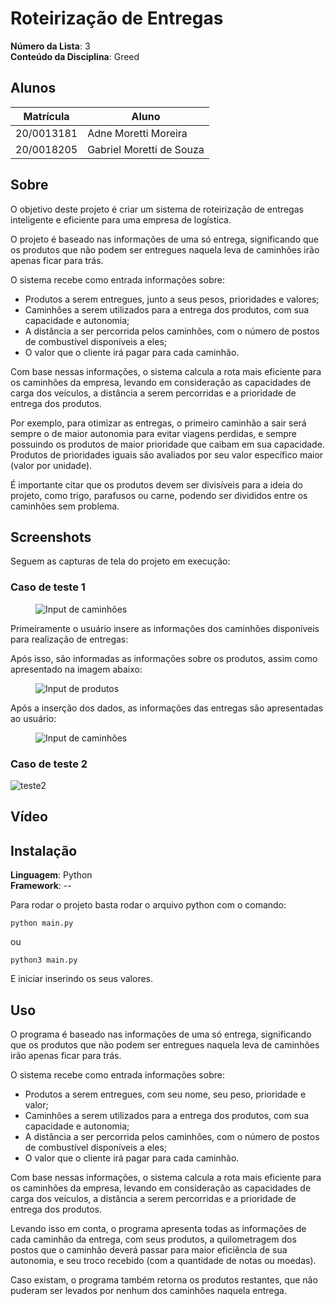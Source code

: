 # Roteirização de Entregas

**Número da Lista**: 3<br>
**Conteúdo da Disciplina**: Greed<br>

## Alunos
|Matrícula | Aluno |
| -- | -- |
| 20/0013181  |  Adne Moretti Moreira |
| 20/0018205  |  Gabriel Moretti de Souza |

## Sobre
O objetivo deste projeto é criar um sistema de roteirização de entregas inteligente e eficiente para uma empresa de logística.

O projeto é baseado nas informações de uma só entrega, significando que os produtos que não podem ser entregues naquela leva de caminhões irão apenas ficar para trás.

O sistema recebe como entrada informações sobre:
- Produtos a serem entregues, junto a seus pesos, prioridades e valores;
- Caminhões a serem utilizados para a entrega dos produtos, com sua capacidade e autonomia;
- A distância a ser percorrida pelos caminhões, com o número de postos de combustível disponíveis a eles;
- O valor que o cliente irá pagar para cada caminhão.

Com base nessas informações, o sistema calcula a rota mais eficiente para os caminhões da empresa, levando em consideração as capacidades de carga dos veículos, a distância a serem percorridas e a prioridade de entrega dos produtos.

Por exemplo, para otimizar as entregas, o primeiro caminhão a sair será sempre o de maior autonomia para evitar viagens perdidas, e sempre possuindo os produtos de maior prioridade que caibam em sua capacidade. Produtos de prioridades iguais são avaliados por seu valor específico maior (valor por unidade).

É importante citar que os produtos devem ser divisíveis para a ideia do projeto, como trigo, parafusos ou carne, podendo ser divididos entre os caminhões sem problema. 

## Screenshots
Seguem as capturas de tela do projeto em execução: 
### Caso de teste 1
  <figure>
    <img src="https://github.com/projeto-de-algoritmos/Greed_Roteirizacao_de_Entregas/assets/64036847/36b86f6f-9be9-499c-8862-8e6a3c78a73c" alt="Input de caminhões">
  </figure>
  
Primeiramente o usuário insere as informações dos caminhões disponíveis para realização de entregas: 

Após isso, são informadas as informações sobre os produtos, assim como apresentado na imagem abaixo: 
  
 <figure>
    <img src="https://github.com/projeto-de-algoritmos/Greed_Roteirizacao_de_Entregas/assets/64036847/2d5483e5-fa35-4d5f-ac22-c9c40d243b36" alt="Input de produtos">
  </figure>

Após a inserção dos dados, as informações das entregas são apresentadas ao usuário: 

 <figure>
    <img src="https://github.com/projeto-de-algoritmos/Greed_Roteirizacao_de_Entregas/assets/64036847/0398cf19-79c9-4365-a7d8-2fd5f0adcf97" alt="Input de caminhões">
  </figure>
   
### Caso de teste 2

![teste2](https://github.com/projeto-de-algoritmos/Greed_Roteirizacao_de_Entregas/assets/64036847/932d0025-3b0f-4dbe-894b-6682a01d8d0e)

## Vídeo

[]()

## Instalação 
**Linguagem**: Python<br>
**Framework**: --<br>

Para rodar o projeto basta rodar o arquivo python com o comando: 

```python main.py```

ou

```python3 main.py```

E iniciar inserindo os seus valores. 

## Uso
O programa é baseado nas informações de uma só entrega, significando que os produtos que não podem ser entregues naquela leva de caminhões irão apenas ficar para trás.

O sistema recebe como entrada informações sobre:
- Produtos a serem entregues, com seu nome, seu peso, prioridade e valor;
- Caminhões a serem utilizados para a entrega dos produtos, com sua capacidade e autonomia;
- A distância a ser percorrida pelos caminhões, com o número de postos de combustível disponíveis a eles;
- O valor que o cliente irá pagar para cada caminhão.

Com base nessas informações, o sistema calcula a rota mais eficiente para os caminhões da empresa, levando em consideração as capacidades de carga dos veículos, a distância a serem percorridas e a prioridade de entrega dos produtos.

Levando isso em conta, o programa apresenta todas as informações de cada caminhão da entrega, com seus produtos, a quilometragem dos postos que o caminhão deverá passar para maior eficiência de sua autonomia, e seu troco recebido (com a quantidade de notas ou moedas).

Caso existam, o programa também retorna os produtos restantes, que não puderam ser levados por nenhum dos caminhões naquela entrega.
